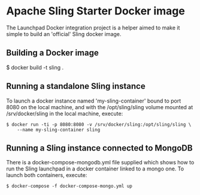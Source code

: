 # Apache Sling Starter Docker image

The Launchpad Docker integration project is a helper aimed to make it
simple to build an 'official' Sling docker image.

## Building a Docker image

$ docker build -t sling .

## Running a standalone Sling instance

To launch a docker instance named 'my-sling-container' bound to 
port 8080 on the local machine, and with the /opt/sling/sling volume
mounted at /srv/docker/sling in the local machine, execute:

```
$ docker run -ti -p 8080:8080 -v /srv/docker/sling:/opt/sling/sling \
    --name my-sling-container sling
```

## Running a Sling instance connected to MongoDB

There is a docker-compose-mongodb.yml file supplied which shows how to run
the Sling launchpad in a docker container linked to a mongo one. To launch
both containers, execute:

```
$ docker-compose -f docker-compose-mongo.yml up
```
